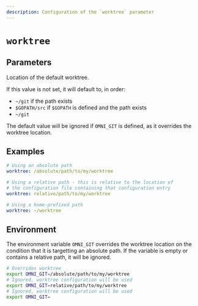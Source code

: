 ```yaml
---
description: Configuration of the `worktree` parameter
---
```


# `worktree`

## Parameters

Location of the default worktree.

If this value is not set, it will default to, in order:
- `~/git` if the path exists
- `$GOPATH/src` if `$GOPATH` is defined and the path exists
- `~/git`

The default value will be ignored if `OMNI_GIT` is defined, as it overrides the worktree location.

## Examples

```yaml
# Using an absolute path
worktree: /absolute/path/to/my/worktree

# Using a relative path - this is relative to the location of
# the configuration file containing that configuration entry
worktree: relative/path/to/my/worktree

# Using a home-prefixed path
worktree: ~/worktree
```

## Environment

The environment variable `OMNI_GIT` overrides the worktree location on the condition that it is targetting an absolute path. If the variable is empty or contains a relative path, it will be ignored.

```bash
# Overrides worktree
export OMNI_GIT=/absolute/path/to/my/worktree
# Ignored, worktree configuration will be used
export OMNI_GIT=relative/path/to/my/worktree
# Ignored, worktree configuration will be used
export OMNI_GIT=
```
